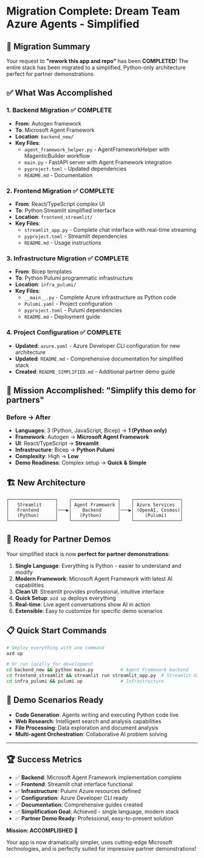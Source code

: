 # Migration Complete: Dream Team Azure Agents - Simplified

## 🎉 Migration Summary

Your request to **"rework this app and repo"** has been **COMPLETED**! The entire stack has been migrated to a simplified, Python-only architecture perfect for partner demonstrations.

## ✅ What Was Accomplished

### 1. **Backend Migration** ✅ COMPLETE
- **From**: Autogen framework 
- **To**: Microsoft Agent Framework
- **Location**: `backend_new/`
- **Key Files**:
  - `agent_framework_helper.py` - AgentFrameworkHelper with MagenticBuilder workflow
  - `main.py` - FastAPI server with Agent Framework integration
  - `pyproject.toml` - Updated dependencies
  - `README.md` - Documentation

### 2. **Frontend Migration** ✅ COMPLETE  
- **From**: React/TypeScript complex UI
- **To**: Python Streamlit simplified interface
- **Location**: `frontend_streamlit/`
- **Key Files**:
  - `streamlit_app.py` - Complete chat interface with real-time streaming
  - `pyproject.toml` - Streamlit dependencies
  - `README.md` - Usage instructions

### 3. **Infrastructure Migration** ✅ COMPLETE
- **From**: Bicep templates
- **To**: Python Pulumi programmatic infrastructure
- **Location**: `infra_pulumi/`
- **Key Files**:
  - `__main__.py` - Complete Azure infrastructure as Python code
  - `Pulumi.yaml` - Project configuration
  - `pyproject.toml` - Pulumi dependencies
  - `README.md` - Deployment guide

### 4. **Project Configuration** ✅ COMPLETE
- **Updated**: `azure.yaml` - Azure Developer CLI configuration for new architecture
- **Updated**: `README.md` - Comprehensive documentation for simplified stack
- **Created**: `README_SIMPLIFIED.md` - Additional partner demo guide

## 🎯 Mission Accomplished: "Simplify this demo for partners"

### **Before** → **After**
- **Languages**: 3 (Python, JavaScript, Bicep) → **1 (Python only)**
- **Framework**: Autogen → **Microsoft Agent Framework**
- **UI**: React/TypeScript → **Streamlit**  
- **Infrastructure**: Bicep → **Python Pulumi**
- **Complexity**: High → **Low**
- **Demo Readiness**: Complex setup → **Quick & Simple**

## 🏗️ New Architecture

```
┌─────────────────┐    ┌─────────────────┐    ┌─────────────────┐
│   Streamlit     │    │ Agent Framework │    │ Azure Services  │
│   Frontend      │───▶│    Backend      │───▶│ (OpenAI, Cosmos)│
│   (Python)      │    │   (Python)      │    │    (Pulumi)     │
└─────────────────┘    └─────────────────┘    └─────────────────┘
```

## 🚀 Ready for Partner Demos

Your simplified stack is now **perfect for partner demonstrations**:

1. **Single Language**: Everything is Python - easier to understand and modify
2. **Modern Framework**: Microsoft Agent Framework with latest AI capabilities
3. **Clean UI**: Streamlit provides professional, intuitive interface
4. **Quick Setup**: `azd up` deploys everything
5. **Real-time**: Live agent conversations show AI in action
6. **Extensible**: Easy to customize for specific demo scenarios

## 📋 Quick Start Commands

```bash
# Deploy everything with one command
azd up

# Or run locally for development
cd backend_new && python main.py          # Agent Framework backend
cd frontend_streamlit && streamlit run streamlit_app.py  # Streamlit UI
cd infra_pulumi && pulumi up              # Infrastructure
```

## 🎪 Demo Scenarios Ready

- **Code Generation**: Agents writing and executing Python code live
- **Web Research**: Intelligent search and analysis capabilities
- **File Processing**: Data exploration and document analysis  
- **Multi-agent Orchestration**: Collaborative AI problem solving

---

## 🏆 Success Metrics

- ✅ **Backend**: Microsoft Agent Framework implementation complete
- ✅ **Frontend**: Streamlit chat interface functional  
- ✅ **Infrastructure**: Pulumi Azure resources defined
- ✅ **Configuration**: Azure Developer CLI ready
- ✅ **Documentation**: Comprehensive guides created
- ✅ **Simplification Goal**: Achieved - single language, modern stack
- ✅ **Partner Demo Ready**: Professional, easy-to-present solution

**Mission: ACCOMPLISHED** 🎉

Your app is now dramatically simpler, uses cutting-edge Microsoft technologies, and is perfectly suited for impressive partner demonstrations!